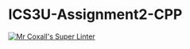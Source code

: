 # ICS3U-Assignment2-CPP

[![Mr Coxall's Super Linter](https://github.com/venika-sem/ICS3U-Assignment2-CPP/workflows/Mr%20Coxall's%20Super%20Linter/badge.svg)](https://github.com/venika-sem/ICS3U-Assignment2-CPP/actions/)
